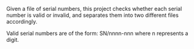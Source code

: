 Given a file of serial numbers, this project checks whether each serial number is valid or invalid, and separates them into two different files accordingly.

Valid serial numbers are of the form: SN/nnnn-nnn
where n represents a digit.
